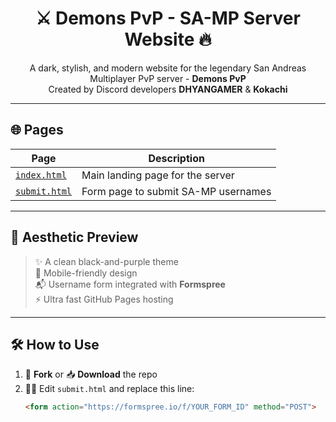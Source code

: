 <h1 align="center">
  ⚔️ Demons PvP - SA-MP Server Website 🔥
</h1>

<p align="center">
  A dark, stylish, and modern website for the legendary San Andreas Multiplayer PvP server - <strong>Demons PvP</strong><br/>
  Created by Discord developers <strong>DHYANGAMER</strong> & <strong>Kokachi</strong>
</p>

---

## 🌐 Pages

| Page         | Description                               |
|--------------|-------------------------------------------|
| [`index.html`](index.html) | Main landing page for the server |
| [`submit.html`](submit.html) | Form page to submit SA-MP usernames |

---

## 🎨 Aesthetic Preview

> ✨ A clean black-and-purple theme  
> 📱 Mobile-friendly design  
> 📬 Username form integrated with **Formspree**  
> ⚡ Ultra fast GitHub Pages hosting

---

## 🛠 How to Use

1. 🍴 **Fork** or 📥 **Download** the repo  
2. 🧑‍💻 Edit `submit.html` and replace this line:
   ```html
   <form action="https://formspree.io/f/YOUR_FORM_ID" method="POST">
